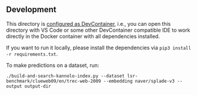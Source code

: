 ## Development

This directory is [configured as DevContainer](https://code.visualstudio.com/docs/devcontainers/containers), i.e., you can open this directory with VS Code or some other DevContainer compatible IDE to work directly in the Docker container with all dependencies installed.

If you want to run it locally, please install the dependencies via `pip3 install -r requirements.txt`.

To make predictions on a dataset, run:

```
./build-and-search-kannolo-index.py --dataset lsr-benchmark/clueweb09/en/trec-web-2009 --embedding naver/splade-v3 --output output-dir
```
